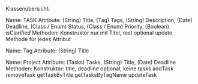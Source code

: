 Klassenübersicht:

Name: TASK
Attribute: (String) Title, (Tag) Tags, (String) Description, (Date) Deadline, (Class / Enum) Status, (Class / Enum) Priority, (Boolean) isClarified
Methoden:
Konstruktor nur mit Titel, rest optional
update Methode für jedes Attribut



Name: Tag
Attribute: (String) Title



Name: Project
Attribute: (Tasks) Tasks, (String) Title, (Date) Deadline
Methoden:
Konstruktor: title, deadline optional, keine tasks
addTask
removeTask
getTaskByTitle
getTasksByTagName
updateTask
